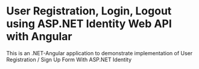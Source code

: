 # User Registration, Login, Logout using ASP.NET Identity Web API with Angular 
This is an .NET-Angular application to demonstrate implementation of User Registration / Sign Up Form With ASP.NET Identity  

